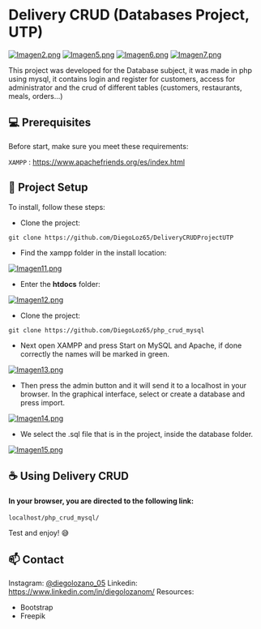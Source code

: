# Delivery CRUD (Databases Project, UTP)

[![Imagen2.png](https://i.postimg.cc/x8FB8CYN/Imagen2.png)](https://postimg.cc/xNM6F9X9)
[![Imagen5.png](https://i.postimg.cc/9FZvCcK0/Imagen5.png)](https://postimg.cc/Ln4yVFHF)
[![Imagen6.png](https://i.postimg.cc/8zwXzcHp/Imagen6.png)](https://postimg.cc/VJrW7Ypp)
[![Imagen7.png](https://i.postimg.cc/Rhy98GWY/Imagen7.png)](https://postimg.cc/WqGQqG6m)

This project was developed for the Database subject, it was made in php using mysql, it contains login and register for customers, access for administrator and the crud of different tables (customers, restaurants, meals, orders...)

## 💻 Prerequisites

Before start, make sure you meet these requirements:

`XAMPP` : <https://www.apachefriends.org/es/index.html>

## 🚀 Project Setup

To install, follow these steps:

* Clone the project:
```
git clone https://github.com/DiegoLoz65/DeliveryCRUDProjectUTP
```
* Find the xampp folder in the install location:

[![Imagen11.png](https://i.postimg.cc/7hMd1Vg7/Imagen11.png)](https://postimg.cc/1VXvsD75)

* Enter the **htdocs** folder:

[![Imagen12.png](https://i.postimg.cc/yd7FgyY2/Imagen12.png)](https://postimg.cc/kVhVL8Sy)

* Clone the project:
```
git clone https://github.com/DiegoLoz65/php_crud_mysql
```
* Next open XAMPP and press Start on MySQL and Apache, if done correctly the names will be marked in green.

[![Imagen13.png](https://i.postimg.cc/CK7vGBG2/Imagen13.png)](https://postimg.cc/yJJXBNrh)

* Then press the admin button and it will send it to a localhost in your browser. In the graphical interface, select or create a database and press import.

[![Imagen14.png](https://i.postimg.cc/vZB7Jqf0/Imagen14.png)](https://postimg.cc/BXr1DChF)

* We select the .sql file that is in the project, inside the database folder.

[![Imagen15.png](https://i.postimg.cc/HLzMZbPQ/Imagen15.png)](https://postimg.cc/VSS550w6)

## ☕ Using Delivery CRUD

#### In your browser, you are directed to the following link:

```
localhost/php_crud_mysql/
```

Test and enjoy! 😅

## 📫 Contact

Instagram:  [@diegolozano_05](https://www.instagram.com/diegolozano_05/) 
Linkedin:  https://www.linkedin.com/in/diegolozanom/
Resources: 
* Bootstrap
* Freepik
